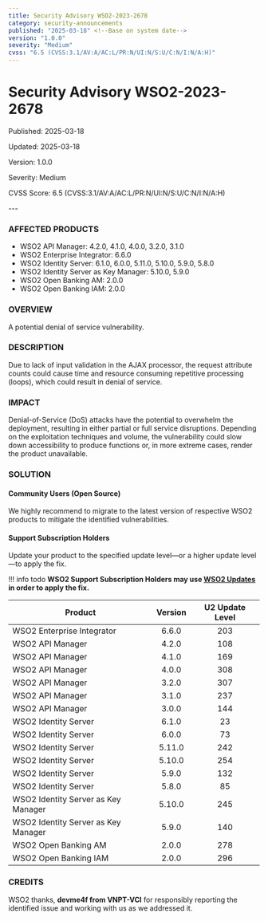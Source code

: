 ```yaml
---
title: Security Advisory WSO2-2023-2678
category: security-announcements
published: "2025-03-18" <!--Base on system date-->
version: "1.0.0"
severity: "Medium"
cvss: "6.5 (CVSS:3.1/AV:A/AC:L/PR:N/UI:N/S:U/C:N/I:N/A:H)"
---
```


# Security Advisory WSO2-2023-2678

<p class="doc-info">Published: 2025-03-18</p> <!--Base on system date-->
<p class="doc-info">Updated: 2025-03-18</p>
<p class="doc-info">Version: 1.0.0</p>
<p class="doc-info">Severity: Medium</p>
<p class="doc-info">CVSS Score: 6.5 (CVSS:3.1/AV:A/AC:L/PR:N/UI:N/S:U/C:N/I:N/A:H)</p>
---

### AFFECTED PRODUCTS
* WSO2 API Manager:  4.2.0, 4.1.0, 4.0.0, 3.2.0, 3.1.0
* WSO2 Enterprise Integrator: 6.6.0
* WSO2 Identity Server: 6.1.0, 6.0.0, 5.11.0, 5.10.0, 5.9.0, 5.8.0
* WSO2 Identity Server as Key Manager: 5.10.0, 5.9.0
* WSO2 Open Banking AM: 2.0.0
* WSO2 Open Banking IAM: 2.0.0


### OVERVIEW
A potential denial of service vulnerability.


### DESCRIPTION
Due to lack of input validation in the AJAX processor, the request attribute counts could cause time and resource consuming repetitive processing (loops), which could result in denial of service.


### IMPACT
Denial-of-Service (DoS) attacks have the potential to overwhelm the deployment, resulting in either partial or full service disruptions. Depending on the exploitation techniques and volume, the vulnerability could slow down accessibility to produce functions or, in more extreme cases, render the product unavailable.


### SOLUTION

#### Community Users (Open Source)
We highly recommend to migrate to the latest version of respective WSO2 products to mitigate the identified vulnerabilities.


#### Support Subscription Holders

Update your product to the specified update level—or a higher update level—to apply the fix.

!!! info todo
    **WSO2 Support Subscription Holders may use [WSO2 Updates](https://wso2.com/updates/) in order to apply the fix.**

| Product                             | Version | U2 Update Level |
| ----------------------------------- | :-----: | :-------------: |
| WSO2 Enterprise Integrator	        |6.6.0	   |       203       |
| WSO2 API Manager                    |  4.2.0  |       108       |
| WSO2 API Manager                    |  4.1.0  |       169       |
| WSO2 API Manager                    |  4.0.0  |       308       |
| WSO2 API Manager                    |  3.2.0  |       307       |
| WSO2 API Manager                    |  3.1.0  |       237       |
| WSO2 API Manager                    |  3.0.0  |       144       |
| WSO2 Identity Server                |  6.1.0  |       23        |
| WSO2 Identity Server                |  6.0.0  |       73        |
| WSO2 Identity Server                | 5.11.0  |       242       |
| WSO2 Identity Server                | 5.10.0  |       254       |
| WSO2 Identity Server                |  5.9.0  |       132       |
| WSO2 Identity Server                |  5.8.0  |       85        |
| WSO2 Identity Server as Key Manager | 5.10.0  |       245       |
| WSO2 Identity Server as Key Manager |  5.9.0  |       140       |
| WSO2 Open Banking AM                |  2.0.0  |       278       |
| WSO2 Open Banking IAM               |  2.0.0  |       296       |


### CREDITS
WSO2 thanks, **devme4f from VNPT-VCI** for responsibly reporting the identified issue and working with us as we addressed it.
